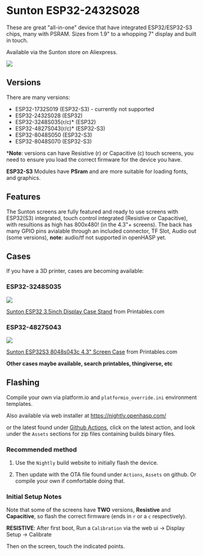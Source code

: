 # Sunton ESP32-2432S028

These are great "all-in-one" device that have integrated ESP32/ESP32-S3 chips, many with PSRAM.  Sizes from 1.9" to a whopping 7" display and built in touch.

Available via the Sunton store on Aliexpress.

<div class="row justify-content-center">
        <img src="../images/sunton43ipscap-sample.png" class="img-fluid">
</div>

## Versions
There are many versions:

   - ESP32-1732S019 (ESP32-S3) - currently not supported
   - ESP32-2432S028 (ESP32)
   - ESP32-3248S035(r/c)* (ESP32)
   - ESP32-4827S043(r/c)* (ESP32-S3)
   - ESP32-8048S050 (ESP32-S3)
   - ESP32-8048S070 (ESP32-S3)

*__Note__: versions can have Resistive (r) or Capacitive (c) touch screens, you need to ensure you load the correct firmware for the device you have.

__ESP32-S3__ Modules have __PSram__ and are more suitable for loading fonts, and graphics.

## Features

The Sunton screens are fully featured and ready to use screens with ESP32(S3) integrated, touch control integrated (Resistive or Capacitive), with resultions as high has 800x480! (in the 4.3"+ screens).  The back has many GPIO pins avialable through an included connector, TF Slot, Audio out (some versions), **note:** audio/tf not supported in openHASP yet.

## Cases

If you have a 3D printer, cases are becoming available:

### ESP32-3248S035

<div class="row justify-content-center">
        <img src="../images/sunton-esp32-35inch-display-case-stand.png" class="img-fluid">
</div>

<a href="https://www.printables.com/model/353056-sunton-esp32-35inch-display-case-stand" target="_blank">Sunton ESP32 3.5inch Display Case Stand</a> from Printables.com


### ESP32-4827S043

<div class="row justify-content-center">
        <img src="../sunton_esp32-4827s043-case.png" class="img-fluid">
</div>

<a href="https://www.printables.com/model/350540-sunton-esp32s3-8048s043c-43-screen-case" target="_blank">Sunton ESP32S3 8048s043c 4.3" Screen Case</a> from Printables.com

**Other cases maybe available, search printables, thingiverse, etc**

## Flashing

Compile your own via platform.io and `platformio_override.ini` environment templates.

Also available via web installer at <a target="_blank" href="https://nightly.openhasp.com/">https://nightly.openhasp.com/</a>

or the latest found under <a target="_blank" href="https://github.com/HASwitchPlate/openHASP/actions">Github Actions</a>, click on the latest action, and look under the `Assets` sections for zip files containing builds binary files.

### Recommended method

   1. Use the `Nightly` build website to initially flash the device.

   2. Then update with the OTA file found under `Actions`, `Assets` on github.  Or compile your own if comfortable doing that.

### Initial Setup Notes

Note that some of the screens have **TWO** versions, **Resistive** and **Capacitive**, so flash the correct firmware (ends in `r` or a `c` respectively).

**RESISTIVE**: After first boot, Run a `Calibration` via the web ui -> Display Setup -> Calibrate

Then on the screen, touch the indicated points.
